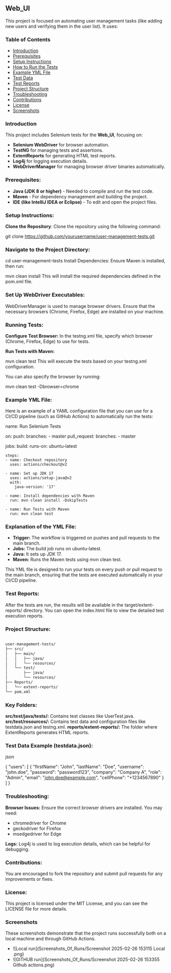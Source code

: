 ## Web_UI
 
This project is focused on automating user management tasks (like adding new users and verifying them in the user list). It uses:

### Table of Contents

- [Introduction](#introduction)
- [Prerequisites](#prerequisites)
- [Setup Instructions](#setup-instructions)
- [How to Run the Tests](#how-to-run-the-tests)
- [Example YML File](#example-yml-file)
- [Test Data](#test-data)
- [Test Reports](#test-reports)
- [Project Structure](project-structure)
- [Troubleshooting](#troubleshooting)
- [Contributions](#contributions)
- [License](#license)
- [Screenshots](#screenshots)


### Introduction

This project includes Selenium tests for the **Web_UI**, focusing on:

- **Selenium WebDriver** for browser automation.
- **TestNG** for managing tests and assertions.
- **ExtentReports** for generating HTML test reports.
- **Log4j** for logging execution details.
- **WebDriverManager** for managing browser driver binaries automatically.


### Prerequisites:

- **Java (JDK 8 or higher)** - Needed to compile and run the test code.
- **Maven** - For dependency management and building the project.
- **IDE (like IntelliJ IDEA or Eclipse)** - To edit and open the project files.
 
### Setup Instructions:

**Clone the Repository**: Clone the repository using the following command:


git clone https://github.com/yourusername/user-management-tests.git

### Navigate to the Project Directory:

cd user-management-tests
Install Dependencies: Ensure Maven is installed, then run:

mvn clean install
This will install the required dependencies defined in the pom.xml file.

### Set Up WebDriver Executables:

WebDriverManager is used to manage browser drivers. Ensure that the necessary browsers (Chrome, Firefox, Edge) are installed on your machine.

### Running Tests:

**Configure Test Browser:** In the testng.xml file, specify which browser (Chrome, Firefox, Edge) to use for tests.

**Run Tests with Maven:**

mvn clean test
This will execute the tests based on your testng.xml configuration.

You can also specify the browser by running:

mvn clean test -Dbrowser=chrome

### Example YML File:

Here is an example of a YAML configuration file that you can use for a CI/CD pipeline (such as GitHub Actions) to automatically run the tests:

name: Run Selenium Tests

on:
  push:
    branches:
      - master
  pull_request:
    branches:
      - master

jobs:
  build:
    runs-on: ubuntu-latest

    steps:
    - name: Checkout repository
      uses: actions/checkout@v2

    - name: Set up JDK 17
      uses: actions/setup-java@v2
      with:
        java-version: '17'

    - name: Install dependencies with Maven
      run: mvn clean install -DskipTests

    - name: Run Tests with Maven
      run: mvn clean test

### Explanation of the YML File:
- **Trigger:** The workflow is triggered on pushes and pull requests to the main branch.
- **Jobs:** The build job runs on ubuntu-latest.
- **Java:** It sets up JDK 17.
- **Maven:** Runs the Maven tests using mvn clean test.

This YML file is designed to run your tests on every push or pull request to the main branch, ensuring that the tests are executed automatically in your CI/CD pipeline.

### Test Reports:

After the tests are run, the results will be available in the target/extent-reports/ directory. You can open the index.html file to view the detailed test execution reports.

### Project Structure:

```bash

user-management-tests/
├── src/
│   ├── main/
│   │   ├── java/
│   │   └── resources/
│   └── test/
│       ├── java/
│       └── resources/
├── Reports/
│   └── extent-reports/
└── pom.xml
```

### Key Folders:

**src/test/java/tests/:** Contains test classes like UserTest.java.
**src/test/resources/:** Contains test data and configuration files like testdata.json and testng.xml.
**reports/extent-reports/:** The folder where ExtentReports generates HTML reports.

### Test Data Example (testdata.json):

json

{
  "users": [
    {
      "firstName": "John",
      "lastName": "Doe",
      "username": "john.doe",
      "password": "password123",
      "company": "Company A",
      "role": "Admin",
      "email": "john.doe@example.com",
      "cellPhone": "+1234567890"
    }
  ]
}
### Troubleshooting:

**Browser Issues:** Ensure the correct browser drivers are installed. You may need:

- chromedriver for Chrome
- geckodriver for Firefox
- msedgedriver for Edge

**Logs:** Log4j is used to log execution details, which can be helpful for debugging.

### Contributions:

You are encouraged to fork the repository and submit pull requests for any improvements or fixes.

### License:

This project is licensed under the MIT License, and you can see the LICENSE file for more details.

### Screenshots
These screenshots demonstrate that the project runs successfully both on a local machine and through GitHub Actions.
- ![Local run](Screenshots_Of_Runs/Screenshot 2025-02-26 153115 Local .png)
- ![GITHUB run](Screenshots_Of_Runs/Screenshot 2025-02-26 153355 Github actions.png)







